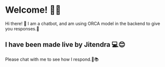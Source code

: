 # Welcome! 🚀🤖

Hi there! 👋 I am a chatbot, and am using ORCA model in the backend to give you responses.💬

## I have been made live by Jitendra 💻😊

Please chat with me to see how I respond.🔗📚
